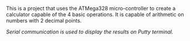 This is a project that uses the ATMega328 micro-controller to create a calculator capable of the 4 basic operations. It is capable of arithmetic on numbers with 2 decimal points.

*Serial communication is used to display the results on Putty terminal.*
